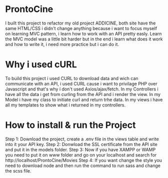 # ProntoCine

I built this project to refactor my old project ADDICINE, both site have the same HTML/CSS i didn't change anything because i want to focus myself on learning MVC pattern, i learn how to work with an API pretty easly.
Learn the MVC model was a little bit harder but in the end i learn what does it work and how to write it, i need more practice but i can do it.

# Why i used cURL

To build this project i used CURL to download data and wich can communicate with an API, i used CURL cause i want to privilage PHP over Javascript and that's why i don't used Axios/ajax/fetch.
In my Controllers i have all the data i get from curling from the API and i render the view.
In my Model i have my class to initiate curl and return trhe data.
In my views i have all my templates to show what i returned in my controllers.

# How to install & run the Project

Step 1:
Download the project, create a .env file in the views table and write into it your API key.
Step 2:
Donwload the SSL certificate from the API site and put it in the models folder.
Step 3:
Now if you have XAMPP or WAMP you need to put it on www folder and go on your localhost and search for http://localhost/ProntoCine/Movies
Step 4:
If you want change the style you need to download node and then run the command to run sass and change the scss file.
